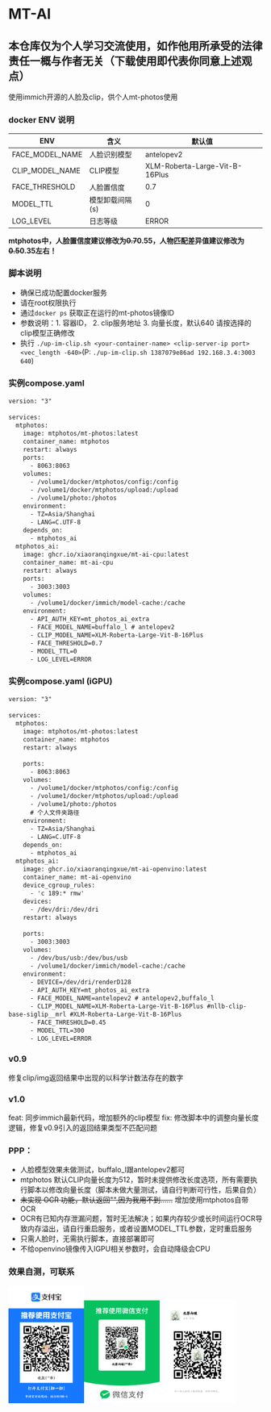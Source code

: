 # MT-AI
## 本仓库仅为个人学习交流使用，如作他用所承受的法律责任一概与作者无关（下载使用即代表你同意上述观点）

使用immich开源的人脸及clip，供个人mt-photos使用


### docker ENV 说明

| ENV | 含义 | 默认值|
| ---- | ---- | ----|
| FACE_MODEL_NAME | 人脸识别模型 | antelopev2 |
| CLIP_MODEL_NAME | CLIP模型| XLM-Roberta-Large-Vit-B-16Plus |
| FACE_THRESHOLD | 人脸置信度 | 0.7 |
| MODEL_TTL | 模型卸载间隔(s) | 0 |
| LOG_LEVEL | 日志等级 | ERROR |

**mtphotos中，人脸置信度建议修改为~~0.7~~0.55，人物匹配差异值建议修改为~~0.5~~0.35左右！**
### 脚本说明
- 确保已成功配置docker服务
- 请在root权限执行
- 通过`docker ps` 获取正在运行的mt-photos镜像ID
- 参数说明：1. 容器ID， 2. clip服务地址 3. 向量长度，默认640 请按选择的clip模型正确修改
- 执行 `./up-im-clip.sh <your-container-name> <clip-server-ip port> <vec_length -640>`(P: `./up-im-clip.sh 1387079e86ad 192.168.3.4:3003 640`)


### 实例compose.yaml
```
version: "3"

services:
  mtphotos:
    image: mtphotos/mt-photos:latest
    container_name: mtphotos
    restart: always
    ports:
      - 8063:8063
    volumes:
      - /volume1/docker/mtphotos/config:/config
      - /volume1/docker/mtphotos/upload:/upload
      - /volume1/photo:/photos
    environment:
      - TZ=Asia/Shanghai
      - LANG=C.UTF-8
    depends_on:
      - mtphotos_ai
  mtphotos_ai:
    image: ghcr.io/xiaoranqingxue/mt-ai-cpu:latest
    container_name: mt-ai-cpu
    restart: always
    ports:
      - 3003:3003
    volumes:
      - /volume1/docker/immich/model-cache:/cache
    environment:
      - API_AUTH_KEY=mt_photos_ai_extra
      - FACE_MODEL_NAME=buffalo_l # antelopev2
      - CLIP_MODEL_NAME=XLM-Roberta-Large-Vit-B-16Plus
      - FACE_THRESHOLD=0.7
      - MODEL_TTL=0
      - LOG_LEVEL=ERROR

```
### 实例compose.yaml (iGPU)
```
version: "3"

services:
  mtphotos:
    image: mtphotos/mt-photos:latest
    container_name: mtphotos
    restart: always

    ports:
      - 8063:8063
    volumes:
      - /volume1/docker/mtphotos/config:/config
      - /volume1/docker/mtphotos/upload:/upload
      - /volume1/photo:/photos
      # 个人文件夹路径
    environment:
      - TZ=Asia/Shanghai
      - LANG=C.UTF-8
    depends_on:
      - mtphotos_ai
  mtphotos_ai:
    image: ghcr.io/xiaoranqingxue/mt-ai-openvino:latest
    container_name: mt-ai-openvino
    device_cgroup_rules:
      - 'c 189:* rmw'
    devices:
      - /dev/dri:/dev/dri
    restart: always

    ports:
      - 3003:3003
    volumes:
      - /dev/bus/usb:/dev/bus/usb
      - /volume1/docker/immich/model-cache:/cache
    environment:
      - DEVICE=/dev/dri/renderD128
      - API_AUTH_KEY=mt_photos_ai_extra
      - FACE_MODEL_NAME=antelopev2 # antelopev2,buffalo_l
      - CLIP_MODEL_NAME=XLM-Roberta-Large-Vit-B-16Plus #nllb-clip-base-siglip__mrl #XLM-Roberta-Large-Vit-B-16Plus
      - FACE_THRESHOLD=0.45
      - MODEL_TTL=300
      - LOG_LEVEL=ERROR

```

### v0.9
修复clip/img返回结果中出现的以科学计数法存在的数字

### v1.0
feat: 同步immich最新代码，增加额外的clip模型
fix:  修改脚本中的调整向量长度逻辑，修复v0.9引入的返回结果类型不匹配问题



### PPP：
- 人脸模型效果未做测试，buffalo_l跟antelopev2都可
- mtphotos 默认CLIP向量长度为512，暂时未提供修改长度选项，所有需要执行脚本以修改向量长度（脚本未做大量测试，请自行判断可行性，后果自负）
- ~~未实现 OCR 功能，默认返回"",因为我用不到……~~ 增加使用mtphotos自带OCR
- OCR有已知内存泄漏问题，暂时无法解决；如果内存较少或长时间运行OCR导致内存溢出，请自行重启服务，或者设置MODEL_TTL参数，定时重启服务
- 只需人脸时，无需执行脚本，直接部署即可
- 不给openvino镜像传入IGPU相关参数时，会自动降级会CPU


### 效果自测，可联系
<img src="./1719887659169.jpg" width="150px"><img src="./mm_facetoface_collect_qrcode_1719888178476.png" width="150px"><img src="./mmqrcode1719888085154.png" width="150px">
